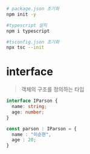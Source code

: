 ```sh
# package.json 초기화
npm init -y

#typescript 설치
npm i typescript

#tsconfig.json 초기화
npx tsc --init
```

# interface

> 객체의 구조를 정의하는 타입

```ts
interface IParson {
  name: string;
  age: number;
}

const parson : IParson = {
  name : "이순현",
  age : 20;
}
```
